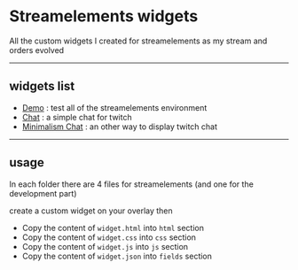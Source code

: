 # Streamelements widgets

All the custom widgets I created for streamelements as my stream and orders evolved

---

## widgets list

-   [Demo](./demo) : test all of the streamelements environment
-   [Chat](./chat) : a simple chat for twitch
-   [Minimalism Chat](./minimalism-chat) : an other way to display twitch chat

---

## usage

In each folder there are 4 files for streamelements (and one for the development part)

create a custom widget on your overlay then

-   Copy the content of `widget.html` into `html` section
-   Copy the content of `widget.css` into `css` section
-   Copy the content of `widget.js` into `js` section
-   Copy the content of `widget.json` into `fields` section
